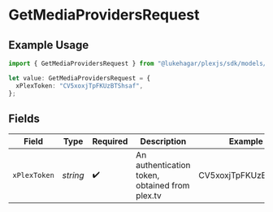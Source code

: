 # GetMediaProvidersRequest

## Example Usage

```typescript
import { GetMediaProvidersRequest } from "@lukehagar/plexjs/sdk/models/operations";

let value: GetMediaProvidersRequest = {
  xPlexToken: "CV5xoxjTpFKUzBTShsaf",
};
```

## Fields

| Field                                          | Type                                           | Required                                       | Description                                    | Example                                        |
| ---------------------------------------------- | ---------------------------------------------- | ---------------------------------------------- | ---------------------------------------------- | ---------------------------------------------- |
| `xPlexToken`                                   | *string*                                       | :heavy_check_mark:                             | An authentication token, obtained from plex.tv | CV5xoxjTpFKUzBTShsaf                           |